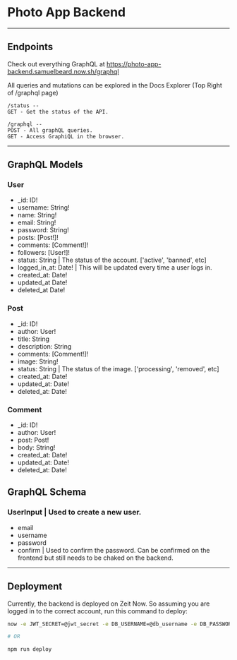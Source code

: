# Photo App Backend

---

## Endpoints

Check out everything GraphQL at https://photo-app-backend.samuelbeard.now.sh/graphql

All queries and mutations can be explored in the Docs Explorer (Top Right of /graphql page)

```
/status -- 
GET - Get the status of the API.

/graphql --
POST - All graphQL queries.
GET - Access GraphiQL in the browser.
```

---

## GraphQL Models

### User
- _id: ID!
- username: String!
- name: String!
- email: String!
- password: String!
- posts: [Post!]!
- comments: [Comment!]!
- followers: [User!]!
- status: String | The status of the account. ['active', 'banned', etc]
- logged_in_at: Date! | This will be updated every time a user logs in.
- created_at: Date!
- updated_at Date!
- deleted_at Date!

### Post
- _id: ID!
- author: User!
- title: String
- description: String
- comments: [Comment!]!
- image: String!
- status: String | The status of the image. ['processing', 'removed', etc]
- created_at: Date!
- updated_at: Date!
- deleted_at: Date!

### Comment
- _id: ID!
- author: User!
- post: Post!
- body: String!
- created_at: Date!
- updated_at: Date!
- deleted_at: Date!

## GraphQL Schema

### UserInput | Used to create a new user.
- email
- username
- password
- confirm | Used to confirm the password. Can be confirmed on the frontend but still needs to be chaked on the backend.

---

## Deployment

Currently, the backend is deployed on Zeit Now. So assuming you are logged in to the correct account, run this command to deploy:

```sh
now -e JWT_SECRET=@jwt_secret -e DB_USERNAME=@db_username -e DB_PASSWORD=@db_password -e DB_HOST=@db_host

# OR

npm run deploy
```
